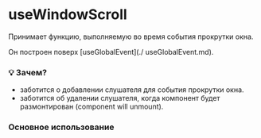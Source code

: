 # useWindowScroll

Принимает функцию, выполняемую во время события прокрутки окна.

Он построен поверх [useGlobalEvent](./ useGlobalEvent.md).

### 💡 Зачем?

- заботится о добавлении слушателя для события прокрутки окна.
- заботится об удалении слушателя, когда компонент будет размонтирован (component will unmount).

### Основное использование
